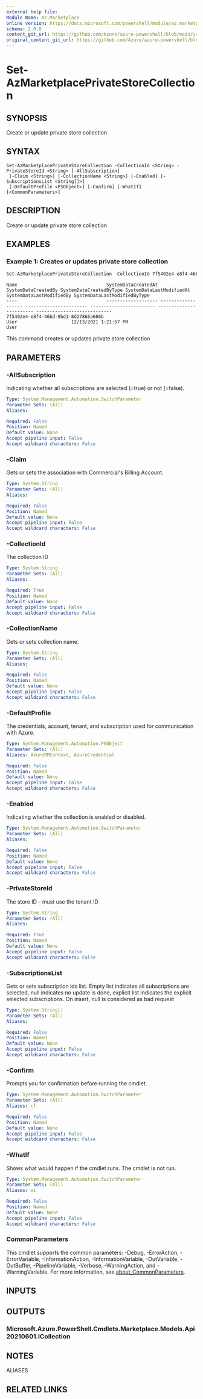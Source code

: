 ```yaml
---
external help file: 
Module Name: Az.Marketplace
online version: https://docs.microsoft.com/powershell/module/az.marketplace/set-azmarketplaceprivatestorecollection
schema: 2.0.0
content_git_url: https://github.com/Azure/azure-powershell/blob/main/src/Marketplace/Marketplace/help/Set-AzMarketplacePrivateStoreCollection.md
original_content_git_url: https://github.com/Azure/azure-powershell/blob/main/src/Marketplace/Marketplace/help/Set-AzMarketplacePrivateStoreCollection.md
---
```


# Set-AzMarketplacePrivateStoreCollection

## SYNOPSIS
Create or update private store collection

## SYNTAX

```
Set-AzMarketplacePrivateStoreCollection -CollectionId <String> -PrivateStoreId <String> [-AllSubscription]
 [-Claim <String>] [-CollectionName <String>] [-Enabled] [-SubscriptionsList <String[]>]
 [-DefaultProfile <PSObject>] [-Confirm] [-WhatIf] [<CommonParameters>]
```

## DESCRIPTION
Create or update private store collection

## EXAMPLES

### Example 1: Creates or updates private store collection
```powershell
Set-AzMarketplacePrivateStoreCollection -CollectionId 7f5402e4-e8f4-46bd-9bd1-8d27866a606b -PrivateStoreId 7f5402e4-e8f4-46bd-9bd1-8d27866a606b -AllSubscription
```

```output
Name                                 SystemDataCreatedAt SystemDataCreatedBy SystemDataCreatedByType SystemDataLastModifiedAt SystemDataLastModifiedBy SystemDataLastModifiedByType
----                                 ------------------- ------------------- ----------------------- ------------------------ ------------------------ ----------------------------
7f5402e4-e8f4-46bd-9bd1-8d27866a606b                                         User                    12/13/2021 1:21:57 PM                             User
```

This command creates or updates private store collection

## PARAMETERS

### -AllSubscription
Indicating whether all subscriptions are selected (=true) or not (=false).

```yaml
Type: System.Management.Automation.SwitchParameter
Parameter Sets: (All)
Aliases:

Required: False
Position: Named
Default value: None
Accept pipeline input: False
Accept wildcard characters: False
```

### -Claim
Gets or sets the association with Commercial's Billing Account.

```yaml
Type: System.String
Parameter Sets: (All)
Aliases:

Required: False
Position: Named
Default value: None
Accept pipeline input: False
Accept wildcard characters: False
```

### -CollectionId
The collection ID

```yaml
Type: System.String
Parameter Sets: (All)
Aliases:

Required: True
Position: Named
Default value: None
Accept pipeline input: False
Accept wildcard characters: False
```

### -CollectionName
Gets or sets collection name.

```yaml
Type: System.String
Parameter Sets: (All)
Aliases:

Required: False
Position: Named
Default value: None
Accept pipeline input: False
Accept wildcard characters: False
```

### -DefaultProfile
The credentials, account, tenant, and subscription used for communication with Azure.

```yaml
Type: System.Management.Automation.PSObject
Parameter Sets: (All)
Aliases: AzureRMContext, AzureCredential

Required: False
Position: Named
Default value: None
Accept pipeline input: False
Accept wildcard characters: False
```

### -Enabled
Indicating whether the collection is enabled or disabled.

```yaml
Type: System.Management.Automation.SwitchParameter
Parameter Sets: (All)
Aliases:

Required: False
Position: Named
Default value: None
Accept pipeline input: False
Accept wildcard characters: False
```

### -PrivateStoreId
The store ID - must use the tenant ID

```yaml
Type: System.String
Parameter Sets: (All)
Aliases:

Required: True
Position: Named
Default value: None
Accept pipeline input: False
Accept wildcard characters: False
```

### -SubscriptionsList
Gets or sets subscription ids list.
Empty list indicates all subscriptions are selected, null indicates no update is done, explicit list indicates the explicit selected subscriptions.
On insert, null is considered as bad request

```yaml
Type: System.String[]
Parameter Sets: (All)
Aliases:

Required: False
Position: Named
Default value: None
Accept pipeline input: False
Accept wildcard characters: False
```

### -Confirm
Prompts you for confirmation before running the cmdlet.

```yaml
Type: System.Management.Automation.SwitchParameter
Parameter Sets: (All)
Aliases: cf

Required: False
Position: Named
Default value: None
Accept pipeline input: False
Accept wildcard characters: False
```

### -WhatIf
Shows what would happen if the cmdlet runs.
The cmdlet is not run.

```yaml
Type: System.Management.Automation.SwitchParameter
Parameter Sets: (All)
Aliases: wi

Required: False
Position: Named
Default value: None
Accept pipeline input: False
Accept wildcard characters: False
```

### CommonParameters
This cmdlet supports the common parameters: -Debug, -ErrorAction, -ErrorVariable, -InformationAction, -InformationVariable, -OutVariable, -OutBuffer, -PipelineVariable, -Verbose, -WarningAction, and -WarningVariable. For more information, see [about_CommonParameters](http://go.microsoft.com/fwlink/?LinkID=113216).

## INPUTS

## OUTPUTS

### Microsoft.Azure.PowerShell.Cmdlets.Marketplace.Models.Api20210601.ICollection

## NOTES

ALIASES

## RELATED LINKS

